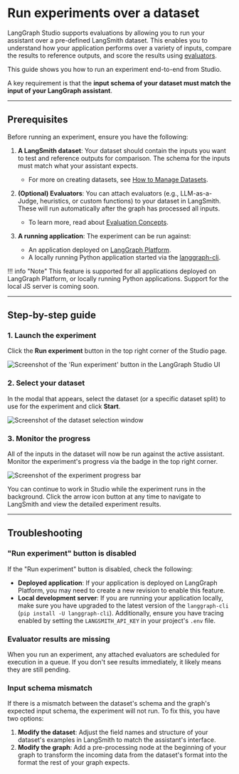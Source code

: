 # Run experiments over a dataset

LangGraph Studio supports evaluations by allowing you to run your assistant over a pre-defined LangSmith dataset. This enables you to understand how your application performs over a variety of inputs, compare the results to reference outputs, and score the results using [evaluators](../../../agents/evals.md).

This guide shows you how to run an experiment end-to-end from Studio.

A key requirement is that the **input schema of your dataset must match the input of your LangGraph assistant**.

---

## Prerequisites

Before running an experiment, ensure you have the following:

1.  **A LangSmith dataset**: Your dataset should contain the inputs you want to test and reference outputs for comparison. The schema for the inputs must match what your assistant expects.
    * For more on creating datasets, see [How to Manage Datasets](https://docs.smith.langchain.com/evaluation/how_to_guides/manage_datasets_in_application#set-up-your-dataset).

2.  **(Optional) Evaluators**: You can attach evaluators (e.g., LLM-as-a-Judge, heuristics, or custom functions) to your dataset in LangSmith. These will run automatically after the graph has processed all inputs.
    * To learn more, read about [Evaluation Concepts](https://docs.smith.langchain.com/evaluation/concepts#evaluators).

3.  **A running application**: The experiment can be run against:
    * An application deployed on [LangGraph Platform](../../quick_start.md).
    * A locally running Python application started via the [langgraph-cli](../../../tutorials/langgraph-platform/local-server.md).

!!! info "Note"
    This feature is supported for all applications deployed on LangGraph Platform, or locally running Python applications. Support for the local JS server is coming soon.

---

## Step-by-step guide

### 1. Launch the experiment

Click the **Run experiment** button in the top right corner of the Studio page.

![Screenshot of the 'Run experiment' button in the LangGraph Studio UI](../img/studio_evals_experiment_button.png)

### 2. Select your dataset

In the modal that appears, select the dataset (or a specific dataset split) to use for the experiment and click **Start**.

![Screenshot of the dataset selection window](../img/studio_evals_dataset.png)

### 3. Monitor the progress

All of the inputs in the dataset will now be run against the active assistant. Monitor the experiment's progress via the badge in the top right corner.

![Screenshot of the experiment progress bar](../img/studio_evals_experiments.png)

You can continue to work in Studio while the experiment runs in the background. Click the arrow icon button at any time to navigate to LangSmith and view the detailed experiment results.

---

## Troubleshooting

### "Run experiment" button is disabled

If the "Run experiment" button is disabled, check the following:

* **Deployed application**: If your application is deployed on LangGraph Platform, you may need to create a new revision to enable this feature.
* **Local development server**: If you are running your application locally, make sure you have upgraded to the latest version of the `langgraph-cli` (`pip install -U langgraph-cli`). Additionally, ensure you have tracing enabled by setting the `LANGSMITH_API_KEY` in your project's `.env` file.

### Evaluator results are missing

When you run an experiment, any attached evaluators are scheduled for execution in a queue. If you don't see results immediately, it likely means they are still pending.

### Input schema mismatch

If there is a mismatch between the dataset's schema and the graph's expected input schema, the experiment will not run. To fix this, you have two options:

1.  **Modify the dataset**: Adjust the field names and structure of your dataset's examples in LangSmith to match the assistant's interface.
2.  **Modify the graph**: Add a pre-processing node at the beginning of your graph to transform the incoming data from the dataset's format into the format the rest of your graph expects.